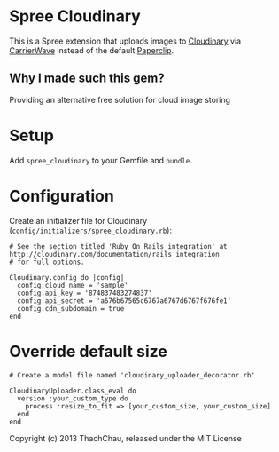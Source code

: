 # Spree Cloudinary

This is a Spree extension that uploads images to
[Cloudinary](https://cloudinary.com) via [CarrierWave](https://github.com/jnicklas/carrierwave) instead of
the default [Paperclip](https://github.com/thoughtbot/paperclip).

## Why I made such this gem?

Providing an alternative free solution for cloud image storing

# Setup

Add `spree_cloudinary` to your Gemfile and `bundle`.

# Configuration

Create an initializer file for Cloudinary (`config/initializers/spree_cloudinary.rb`):

    # See the section titled 'Ruby On Rails integration' at http://cloudinary.com/documentation/rails_integration
    # for full options.

    Cloudinary.config do |config|
      config.cloud_name = 'sample'
      config.api_key = '874837483274837'
      config.api_secret = 'a676b67565c6767a6767d6767f676fe1'
      config.cdn_subdomain = true
    end

# Override default size
    # Create a model file named 'cloudinary_uploader_decorator.rb'

    CloudinaryUploader.class_eval do
      version :your_custom_type do
        process :resize_to_fit => [your_custom_size, your_custom_size]
      end
    end

Copyright (c) 2013 ThachChau, released under the MIT License
